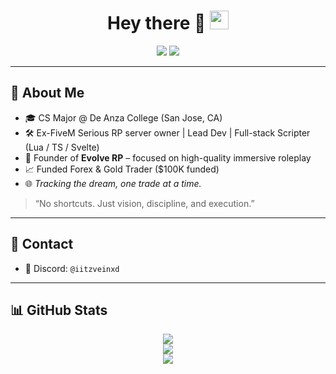 <h1 align="center">
  Hey there 👋
  <img src="https://media.giphy.com/media/hvRJCLFzcasrR4ia7z/giphy.gif" width="30px"/>
</h1>

<div align="center">
  <img src="https://img.shields.io/badge/Founder-Evolve-blueviolet?style=flat-square"/>
  <img src="https://img.shields.io/badge/Focus-Trading_&_Dev-success?style=flat-square"/>
</div>

---

## 🧠 About Me

- 🎓 CS Major @ De Anza College (San Jose, CA)
- 🛠️ Ex-FiveM Serious RP server owner | Lead Dev | Full-stack Scripter (Lua / TS / Svelte)
- 🧱 Founder of **Evolve RP** – focused on high-quality immersive roleplay
- 📈 Funded Forex & Gold Trader ($100K funded)
- 🌐 *Tracking the dream, one trade at a time.*

> “No shortcuts. Just vision, discipline, and execution.”

---

## 💬 Contact

- 💬 Discord: `@iitzveinxd`

---

## 📊 GitHub Stats

<div align="center">
  <a href="https://git.io/streak-stats">
    <img src="https://github-readme-streak-stats.herokuapp.com?user=VeinDevTtv&theme=onedark&date_format=M%20j%5B%2C%20Y%5D"/>
  </a>
  <br/>
  <img src="https://github-readme-stats.vercel.app/api?username=VeinDevTtv&show_icons=true&theme=onedark"/>
  <br/>
  <img src="https://github-readme-stats.vercel.app/api/wakatime?VeinDevTtv=ffflabs"/>
